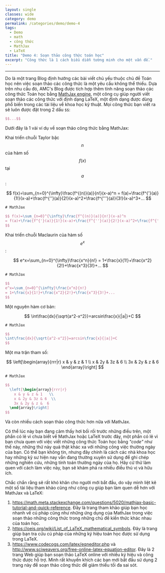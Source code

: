 ```yaml
---
layout: single
classes: wide
category: demo
permalink: /categories/demo/demo-4
tags:
  - Demo 
  - math
  - công thức
  - MathJax
  - LaTeX
title: "Demo 4: Soạn thảo công thức toán học"
excerpt: "Công thức là 1 cách biểu diễn tường minh cho một vấn đề." 
---
```

---

Do là một trang Blog định hướng các bài viết chủ yếu thuộc chủ đề Toán học nên việc soạn thảo các công thức là một yêu cầu không thể thiếu. Dựa trên nhu cầu đó, AMC's Blog được tích hợp thêm tính năng soạn thảo các công thức Toán học bằng [MathJax engine](https://www.mathjax.org/), một công cụ giúp người viết soạn thảo các công thức với định dạng LaTeX, một định dạng được dùng phổ biến trong các tài liệu về khoa học kỹ thuật. Mọi công thức bạn viết ra sẽ luôn được đặt trong 2 dấu `$$`:

```latex
$$...$$
```

Dưới đây là 1 vài ví dụ về soạn thảo công thức bằng MathJax:

Khai triển chuỗi Taylor bậc $$n$$ của hàm số $$f(x)$$ tại $$a$$ :

$$ 
f(x)=\sum_{n=0}^{\infty}\frac{f^{(n)}(a)}{n!}(x-a)^n 
= f(a)+\frac{f^{'}(a)}{1!}(x-a)+\frac{f^{''}(a)}{2!}(x-a)^2+\frac{f^{'''}(a)}{3!}(x-a)^3+...
$$

```latex
# MathJax

$$ f(x)=\sum_{n=0}^{\infty}\frac{f^{(n)}(a)}{n!}(x-a)^n 
= f(a)+\frac{f^{'}(a)}{1!}(x-a)+\frac{f^{''}(a)}{2!}(x-a)^2+\frac{f^{'''}(a)}{3!}(x-a)^3+... 
$$
```

Khai triển chuỗi Maclaurin của hàm số $$e^x$$:

$$ 
e^x=\sum_{n=0}^{\infty}\frac{x^n}{n!} 
= 1+\frac{x}{1!}+\frac{x^2}{2!}+\frac{x^3}{3!}+...
$$

```latex
# MathJax

$$ 
e^x=\sum_{n=0}^{\infty}\frac{x^n}{n!} 
= 1+\frac{x}{1!}+\frac{x^2}{2!}+\frac{x^3}{3!}+...
$$
```

Một nguyên hàm cơ bản:

$$ 
\int\frac{dx}{\sqrt{a^2-x^2}}=arcsin\frac{x}{|a|}+C 
$$

```latex
# MathJax

$$ 
\int\frac{dx}{\sqrt{a^2-x^2}}=arcsin\frac{x}{|a|}+C
$$
```

Một ma trận tham số:

$$
  \left[\begin{array}{rrr|r}
    x & y & z & 1   \\ 
    x & 2y & 3z & 6  \\ 
    3x & 2y & z &  6
  \end{array}\right]
$$

```latex
# MathJax

$$
  \left[\begin{array}{rrr|r}
    x & y & z & 1   \\ 
    x & 2y & 3z & 6  \\ 
    3x & 2y & z &  6
  \end{array}\right]
$$
```

Và còn nhiều cách soạn thảo công thức hơn nữa với MathJax. 

Có thể lúc này bạn đang cảm thấy hơi bối rối trước những điều trên, một phần có lẽ vì chưa biết về MathJax hoặc LaTeX trước đây, một phần có lẽ vì bạn chưa quen với việc viết những công thức Toán học bằng *"code"* như thế này, những thứ này quả thật khác xa với những công việc thường ngày của bạn. Có thể bạn không tin, nhưng đây chính là cách các nhà khoa học hay những kỹ sư hiện nay vẫn đang thường xuyên sử dụng để ghi chép những nghiên cứu, những tính toán thường ngày của họ. Hãy cứ thử làm quen với cách làm việc này, bạn sẽ khám phá ra nhiều điều thú vị và hữu ích.

Chắc chắn rằng sẽ rất khó khăn cho người mới bắt đầu, do vậy mình liệt kê một số tài liệu tham khảo cũng như công cụ giúp bạn làm quen dễ hơn với MathJax và LaTeX:

1. <https://math.meta.stackexchange.com/questions/5020/mathjax-basic-tutorial-and-quick-reference>. Đây là trang tham khảo giúp bạn học nhanh về cú pháp cũng như những ứng dụng của MathJax trong việc soạn thảo những công thức trong những chủ đề kiến thức khác nhau của toán học.
2. <https://oeis.org/wiki/List_of_LaTeX_mathematical_symbols>. Đây là trang giúp bạn tra cứu cú pháp của những ký hiệu toán học được sử dụng trong LaTeX.
3. <https://www.codecogs.com/latex/eqneditor.php> và <http://www.sciweavers.org/free-online-latex-equation-editor>. Đây là 2 trang Web giúp bạn soạn thảo LaTeX online với nhiều ký hiệu và công thức được hỗ trợ. Mình rất khuyến khích các bạn mới bắt đầu sử dụng 2 trang này để soạn thảo công thức để giảm thiểu tối đa sai sót.
